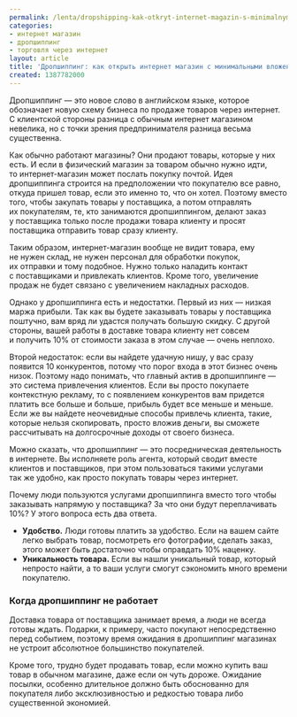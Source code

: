 ```yaml
---
permalink: /lenta/dropshipping-kak-otkryt-internet-magazin-s-minimalnymi-vlozhenijami
categories:
- интернет магазин
- дропшиппинг
- торговля через интернет
layout: article
title: 'Дропшиппинг: как открыть интернет магазин с минимальными вложениями'
created: 1387782000
---
```

<p>Дропшиппинг&nbsp;— это новое слово в&nbsp;английском языке, которое обозначает новую схему бизнеса по&nbsp;продаже товаров через интернет. С&nbsp;клиентской стороны разница с&nbsp;обычным интернет магазином невелика, но&nbsp;с&nbsp;точки зрения предпринимателя разница весьма существенна.</p>
<p>Как обычно работают магазины? Они продают товары, которые у&nbsp;них есть. И&nbsp;если в&nbsp;физический магазин за&nbsp;товаром обычно нужно идти, то&nbsp;интернет-магазин может послать покупку почтой. Идея дропшиппинга строится на&nbsp;предположении что покупателю все равно, откуда пришел товар, если это именно&nbsp;то, что он&nbsp;хотел. Поэтому вместо того, чтобы закупать товары у&nbsp;поставщика, а&nbsp;потом отправлять их&nbsp;покупателям, те, кто занимаются дропшиппингом, делают заказ у&nbsp;поставщика только после продажи товара клиенту и&nbsp;просят поставщика отправить товар сразу клиенту. </p>
<!--break-->
<p>Таким образом, интернет-магазин вообще не&nbsp;видит товара, ему не&nbsp;нужен склад, не&nbsp;нужен персонал для обработки покупок, их&nbsp;отправки и&nbsp;тому подобное. Нужно только наладить контакт с&nbsp;поставщиками и&nbsp;привлекать клиентов. Кроме того, увеличение продаж не&nbsp;будет связано с&nbsp;увеличением накладных расходов.</p>
<p>Однако у&nbsp;дропшиппинга есть и&nbsp;недостатки. Первый из&nbsp;них&nbsp;— низкая маржа прибыли. Так как вы&nbsp;будете заказывать товары у&nbsp;поставщика поштучно, вам вряд&nbsp;ли удастся получать большую скидку. С&nbsp;другой стороны, вашей работы в&nbsp;доставке товара клиенту нет совсем и&nbsp;получить&nbsp;10% от&nbsp;стоимости заказа в&nbsp;этом случае&nbsp;— очень неплохо.</p>
<p>Второй недостаток: если вы&nbsp;найдете удачную нишу, у&nbsp;вас сразу появится 10&nbsp;конкурентов, потому что порог входа в&nbsp;этот бизнес очень низок. Поэтому надо понимать, что главный актив в&nbsp;дропшиппинге&nbsp;— это система привлечения клиентов. Если вы&nbsp;просто покупаете контекстную рекламу, то&nbsp;с&nbsp;появлением конкурентов вам придется платить все больше и&nbsp;больше, прибыль будет все меньше и&nbsp;меньше. Если&nbsp;же вы&nbsp;найдете неочевидные способы привлечь клиента, такие, которые нельзя скопировать, просто вложив деньги, вы&nbsp;сможете рассчитывать на&nbsp;долгосрочные доходы от&nbsp;своего бизнеса.</p>
<p>Можно сказать, что дропшиппинг&nbsp;— это посредническая деятельность в&nbsp;интернете. Вы&nbsp;исполняете роль агента, который сводит вместе клиентов и&nbsp;поставщиков, при этом пользоваться такими услугами так&nbsp;же удобно, как просто покупать товары через интернет.</p>
<p>Почему люди пользуются услугами дропшиппинга вместо того чтобы заказывать напрямую у&nbsp;поставщика? За&nbsp;что они будут переплачивать 10%? У&nbsp;этого вопроса есть два ответа.</p>
<ul> 
	<li><strong>Удобство.</strong> Люди готовы платить за&nbsp;удобство. Если на&nbsp;вашем сайте легко выбрать товар, посмотреть его фотографии, сделать заказ, этого может быть достаточно чтобы оправдать&nbsp;10% наценку.</li>
	<li><strong>Уникальность товара.</strong> Если вы&nbsp;нашли уникальный товар, который непросто найти, а&nbsp;то&nbsp;ваши услуги смогут сэкономить много времени покупателю.</li>
 </ul>
<h3>Когда дропшиппинг не&nbsp;работает</h3>
<p>Доставка товара от&nbsp;поставщика занимает время, а&nbsp;люди не&nbsp;всегда готовы ждать. Подарки, к&nbsp;примеру, часто покупают непосредственно перед событием, поэтому время ожидания в&nbsp;дропшиппинг магазинах не&nbsp;устроит абсолютное большинство покупателей.</p>
<p>Кроме того, трудно будет продавать товар, если можно купить ваш товар в&nbsp;обычном магазине, даже если он&nbsp;чуть дороже. Ожидание посылки, особенно длительное должно быть обоснованно для покупателя либо эксклюзивностью и&nbsp;редкостью товара либо существенной экономией.</p>
